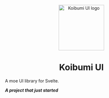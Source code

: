 <!-- markdownlint-disable-next-line -->

<p align="center">
  <img width="150" src="public/logo.svg" alt="Koibumi UI logo">
</p>

<h1 align="center">Koibumi UI</h1>

A moe UI library for Svelte.

**_A project that just started_**

